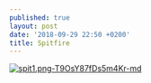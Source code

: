```yaml
---
published: true
layout: post
date: '2018-09-29 22:50 +0200'
title: Spitfire
---
```

[![spit1.png-T9OsY87fDs5m4Kr-md](https://images.weserv.nl/?url=https://i.imgur.com/9QTEjXy.png)](https://images.weserv.nl/?url=https://i.imgur.com/9QTEjXy.png)

